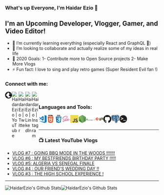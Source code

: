 ### What's up Everyone, I'm Haidar Ezio 👋

## I'm an Upcoming Developer, Vlogger, Gamer, and Video Editor!

- 🌱 I’m currently learning everything (especially React and GraphQL 🤣)
- 👯 I’m looking to collaborate and actually realize some of my ideas in real life
- 🥅 2020 Goals: 1- Contribute more to Open Source projects 2- Make More Vlogs
- ⚡ Fun fact: I love to sing and play retro games (Super Resident Evil fan !)

### Connect with me:

[<img align="left" alt="haidarezio" width="22px" src="https://raw.githubusercontent.com/iconic/open-iconic/master/svg/globe.svg" />][website]
[<img align="left" alt="HaidarEzio | YouTube" width="22px" src="https://cdn.jsdelivr.net/npm/simple-icons@v3/icons/youtube.svg" />][youtube]
[<img align="left" alt="HaidarEzio | Twitter" width="22px" src="https://cdn.jsdelivr.net/npm/simple-icons@v3/icons/twitter.svg" />][twitter]
[<img align="left" alt="HaidarEzio | LinkedIn" width="22px" src="https://cdn.jsdelivr.net/npm/simple-icons@v3/icons/linkedin.svg" />][linkedin]
[<img align="left" alt="HaidarEzio | Instagram" width="22px" src="https://cdn.jsdelivr.net/npm/simple-icons@v3/icons/instagram.svg" />][instagram]

<br />

### Languages and Tools:

[<img align="left" alt="Visual Studio Code" width="26px" src="https://raw.githubusercontent.com/github/explore/80688e429a7d4ef2fca1e82350fe8e3517d3494d/topics/visual-studio-code/visual-studio-code.png" />][website]
[<img align="left" alt="HTML5" width="26px" src="https://raw.githubusercontent.com/github/explore/80688e429a7d4ef2fca1e82350fe8e3517d3494d/topics/html/html.png" />][website]
[<img align="left" alt="CSS3" width="26px" src="https://raw.githubusercontent.com/github/explore/80688e429a7d4ef2fca1e82350fe8e3517d3494d/topics/css/css.png" />][website]
[<img align="left" alt="Sass" width="26px" src="https://raw.githubusercontent.com/github/explore/80688e429a7d4ef2fca1e82350fe8e3517d3494d/topics/sass/sass.png" />][website]
[<img align="left" alt="JavaScript" width="26px" src="https://raw.githubusercontent.com/github/explore/80688e429a7d4ef2fca1e82350fe8e3517d3494d/topics/javascript/javascript.png" />][website]
[<img align="left" alt="Node.js" width="26px" src="https://raw.githubusercontent.com/github/explore/80688e429a7d4ef2fca1e82350fe8e3517d3494d/topics/nodejs/nodejs.png" />][website]
[<img align="left" alt="MongoDB" width="30px" src="https://raw.githubusercontent.com/github/explore/80688e429a7d4ef2fca1e82350fe8e3517d3494d/topics/mongodb/mongodb.png" />][website]
[<img align="left" alt="Git" width="26px" src="https://raw.githubusercontent.com/github/explore/80688e429a7d4ef2fca1e82350fe8e3517d3494d/topics/git/git.png" />][website]
[<img align="left" alt="GitHub" width="26px" src="https://raw.githubusercontent.com/github/explore/78df643247d429f6cc873026c0622819ad797942/topics/github/github.png" />][website]

[<img align="left" alt="postgres" width="26px" src="https://raw.githubusercontent.com/github/explore/5c058a388828bb5fde0bcafd4bc867b5bb3f26f3/topics/postgresql/postgresql.png" />][website]

[<img align="left" alt="Terminal" width="26px" src="https://raw.githubusercontent.com/github/explore/80688e429a7d4ef2fca1e82350fe8e3517d3494d/topics/terminal/terminal.png" />][website]
<br />
<br />

---

### 📺 Latest YouTube Vlogs

<!-- YOUTUBE:START -->
- [VLOG #7 : GOING BBQ MODE IN THE WOODS !!!!!!!](https://www.youtube.com/watch?v=RiExKTcxrtM)
- [VLOG #6 : MY BESTFRIENDS BIRTHDAY PARTY !!!!!](https://www.youtube.com/watch?v=_eH0-LJonBc)
- [VLOG #5: ALGERIA VS SENEGAL FINALE](https://www.youtube.com/watch?v=cOaiLfJ8TXQ)
- [VLOG #4 : OUR FRIEND'S WEDDING DAY !!](https://www.youtube.com/watch?v=LGhJTYnIoME)
- [VLOG #3 : THE HIGH SCHOOL EXPERIENCE !](https://www.youtube.com/watch?v=U-bf36U_oJk)
<!-- YOUTUBE:END -->

---

<img align="left" alt="HaidarEzio's Github Stats" src="https://github-readme-stats.vercel.app/api?username=HaidarEzio&show_icons=true&hide_border=true&theme=dark" />
<img align="left" alt="HaidarEzio's Github Stats" src="https://github-readme-stats.vercel.app/api/top-langs?username=HaidarEzio&show_icons=true&hide_border=true&theme=dark" />

[website]: https://hellraiser.netlify.app
[twitter]: https://twitter.com/vanillaismyjam
[youtube]: https://www.youtube.com/channel/UCFTQzKapiCcFx9_NzFcqHAw
[instagram]: https://instagram.com/haidar_ezio
[linkedin]: https://www.linkedin.com/in/haidar-ezio-2a3a03182/
